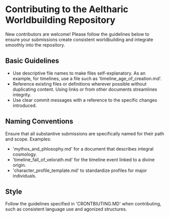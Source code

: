 # Contributing to the Aeltharic Worldbuilding Repository

New contributors are welcome! Please follow the guidelines below to ensure your submissions create consistent worldbuilding and integrate smoothly into the repository.

## Basic Guidelines

- Use descriptive file names to make files self-explanatory. As an example, for timelines, use a file such as 'timeline_age_of_creation.md'.
- Reference existing files or definitions wherever possible without duplicating content. Using links or from other documents streamlines integrity.
- Use clear commit messages with a reference to the specific changes introduced.

## Naming Conventions
Ensure that all substantive submissions are specifically named for their path and scope. Examples:
- 'mythos_and_phlosophy.md' for a document that describes integral cosmology.
- 'timeline_fall_of_velorath.md' for the timeline event linked to a divine origin.
- 'character_profile_template.md' to standardize profiles for major individuals.

## Style
Follow the guidelines specified in 'CRONTBIUTING.MD' when contributing, such as consistent language use and agonized structures.